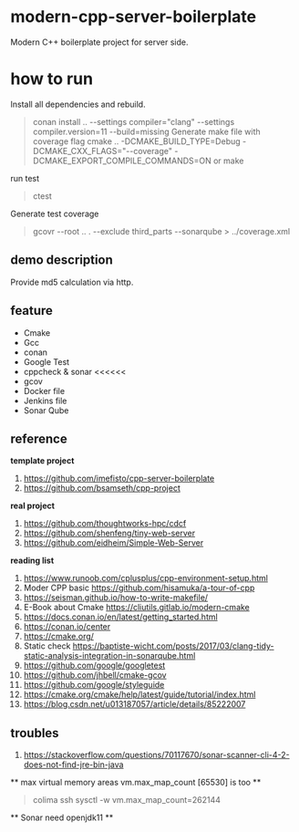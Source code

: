 # modern-cpp-server-boilerplate
Modern C++ boilerplate project for server side. 

# how to run 

Install all dependencies and rebuild.

> conan install .. --settings compiler="clang" --settings compiler.version=11 --build=missing
Generate make file with coverage flag
> cmake .. -DCMAKE_BUILD_TYPE=Debug -DCMAKE_CXX_FLAGS="--coverage" -DCMAKE_EXPORT_COMPILE_COMMANDS=ON
or 
> make 

run test

> ctest

Generate test coverage

>  gcovr --root .. . --exclude third_parts --sonarqube > ../coverage.xml

## demo description

Provide md5 calculation  via http.

## feature

- Cmake
- Gcc
- conan
- Google Test
- cppcheck & sonar  <<<<<<
- gcov
- Docker file
- Jenkins file
- Sonar Qube

## reference 

**template project**

1. https://github.com/imefisto/cpp-server-boilerplate
2. https://github.com/bsamseth/cpp-project

**real project**

1. https://github.com/thoughtworks-hpc/cdcf
2. https://github.com/shenfeng/tiny-web-server
3. https://github.com/eidheim/Simple-Web-Server

**reading list**

1. https://www.runoob.com/cplusplus/cpp-environment-setup.html
2. Moder CPP basic https://github.com/hisamuka/a-tour-of-cpp
3. https://seisman.github.io/how-to-write-makefile/
4. E-Book about Cmake https://cliutils.gitlab.io/modern-cmake
5. https://docs.conan.io/en/latest/getting_started.html
6. https://conan.io/center 
7. https://cmake.org/
8. Static check https://baptiste-wicht.com/posts/2017/03/clang-tidy-static-analysis-integration-in-sonarqube.html
9. https://github.com/google/googletest
10. https://github.com/jhbell/cmake-gcov
11. https://github.com/google/styleguide
12. https://cmake.org/cmake/help/latest/guide/tutorial/index.html
13. https://blog.csdn.net/u013187057/article/details/85222007

## troubles

1. https://stackoverflow.com/questions/70117670/sonar-scanner-cli-4-2-does-not-find-jre-bin-java


** max virtual memory areas vm.max_map_count [65530] is too **

> colima ssh
> sysctl -w vm.max_map_count=262144
> 

** Sonar need openjdk11 **

